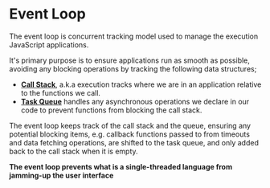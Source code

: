 # Event Loop

The event loop is concurrent tracking model used to manage the execution JavaScript applications.

It's primary purpose is to ensure applications run as smooth as possible, avoiding any blocking operations by tracking the following data structures;

- [**Call Stack**](call-stack), a.k.a execution tracks where we are in an application relative to the functions we call.
- [**Task Queue**](task-queue) handles any asynchronous operations we declare in our code to prevent functions from blocking the call stack.

The event loop keeps track of the call stack and the queue, ensuring any potential blocking items, e.g. callback functions passed to from timeouts and data fetching operations, are shifted to the task queue, and only added back to the call stack when it is empty.

**The event loop prevents what is a single-threaded language from jamming-up the user interface**
